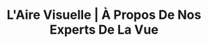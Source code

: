 ---
title: "L'Aire Visuelle | À Propos De Nos Experts De La Vue"
slug: rendez-vous-optometriste
identifiant: rendez-vous-optometriste
titre: "Prenez rendez-vous avec un(e) de nos optométristes"
description: "L'Aire Visuelle vous offre une gamme de services complète: Lunettes de prescriptions, lunettes solaires ou verres de contact"
layout: rendez-vous
image: /img/optometrie-banniere.jpg
header:
  transparent: false
  dark: false
noindex: true
od: true
ood: false
---